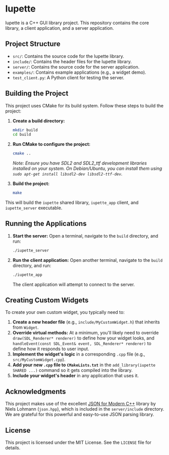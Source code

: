 # Iupette

Iupette is a C++ GUI library project. This repository contains the core library, a client application, and a server application.

## Project Structure

- `src/`: Contains the source code for the Iupette library.
- `include/`: Contains the header files for the Iupette library.
- `server/`: Contains the source code for the server application.
- `examples/`: Contains example applications (e.g., a widget demo).
- `test_client.py`: A Python client for testing the server.

## Building the Project

This project uses CMake for its build system. Follow these steps to build the project:

1.  **Create a build directory:**
    ```bash
    mkdir build
    cd build
    ```

2.  **Run CMake to configure the project:**
    ```bash
    cmake ..
    ```
    *Note: Ensure you have SDL2 and SDL2_ttf development libraries installed on your system. On Debian/Ubuntu, you can install them using `sudo apt-get install libsdl2-dev libsdl2-ttf-dev`.*

3.  **Build the project:**
    ```bash
    make
    ```

This will build the `iupette` shared library, `iupette_app` client, and `iupette_server` executable.

## Running the Applications

1.  **Start the server:**
    Open a terminal, navigate to the `build` directory, and run:
    ```bash
    ./iupette_server
    ```

2.  **Run the client application:**
    Open another terminal, navigate to the `build` directory, and run:
    ```bash
    ./iupette_app
    ```
    The client application will attempt to connect to the server.

## Creating Custom Widgets

To create your own custom widget, you typically need to:

1.  **Create a new header file** (e.g., `include/MyCustomWidget.h`) that inherits from `Widget`.
2.  **Override virtual methods:** At a minimum, you'll likely need to override `draw(SDL_Renderer* renderer)` to define how your widget looks, and `handleEvent(const SDL_Event& event, SDL_Renderer* renderer)` to define how it responds to user input.
3.  **Implement the widget's logic** in a corresponding `.cpp` file (e.g., `src/MyCustomWidget.cpp`).
4.  **Add your new `.cpp` file to `CMakeLists.txt`** in the `add_library(iupette SHARED ...)` command so it gets compiled into the library.
5.  **Include your widget's header** in any application that uses it.

## Acknowledgments

This project makes use of the excellent [JSON for Modern C++](https://github.com/nlohmann/json) library by Niels Lohmann (`json.hpp`), which is included in the `server/include` directory. We are grateful for this powerful and easy-to-use JSON parsing library.

## License

This project is licensed under the MIT License. See the `LICENSE` file for details.
